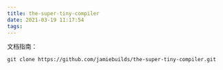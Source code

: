 ```yaml
---
title: the-super-tiny-compiler
date: 2021-03-19 11:17:54
tags:
---
```

文档指南：
```
git clone https://github.com/jamiebuilds/the-super-tiny-compiler.git
```

